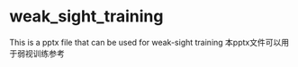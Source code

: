 # weak_sight_training
This is a pptx file that can be used for weak-sight training
本pptx文件可以用于弱视训练参考
